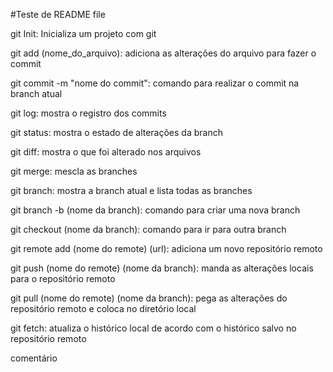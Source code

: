 #Teste de README file

git Init: Inicializa um projeto com git

git add (nome_do_arquivo): adiciona as alterações do arquivo para fazer o commit

git commit -m "nome do commit": comando para realizar o commit na branch atual

git log: mostra o registro dos commits

git status: mostra o estado de alterações da branch

git diff: mostra o que foi alterado nos arquivos

git merge: mescla as branches

git branch: mostra a branch atual e lista todas as branches

git branch -b (nome da branch): comando para criar uma nova branch

git checkout (nome da branch): comando para ir para outra branch

git remote add (nome do remote) (url): adiciona um novo repositório remoto

git push (nome do remote) (nome da branch): manda as alterações locais para o repositório remoto

git pull (nome do remote) (nome da branch): pega as alterações do repositório remoto e coloca no diretório local

git fetch: atualiza o histórico local de acordo com o histórico salvo no repositório remoto

comentário
